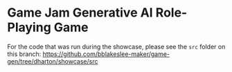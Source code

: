 # Game Jam Generative AI Role-Playing Game

For the code that was run during the showcase, please see the `src` folder on this branch: https://github.com/bblakeslee-maker/game-gen/tree/dharton/showcase/src
